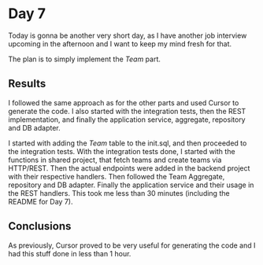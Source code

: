 # Day 7

Today is gonna be another very short day, as I have another job interview upcoming in the afternoon and I want to keep my mind fresh for that.

The plan is to simply implement the *Team* part.

## Results

I followed the same approach as for the other parts and used Cursor to generate the code. I also started with the integration tests, then the REST implementation, and finally the application service, aggregate, repository and DB adapter.

I started with adding the *Team* table to the init.sql, and then proceeded to the integration tests.
With the integration tests done, I started with the functions in shared project, that fetch teams and create teams via HTTP/REST.
Then the actual endpoints were added in the backend project with their respective handlers.
Then followed the Team Aggregate, repository and DB adapter.
Finally the application service and their usage in the REST handlers.
This took me less than 30 minutes (including the README for Day 7).

## Conclusions

As previously, Cursor proved to be very useful for generating the code and I had this stuff done in less than 1 hour.